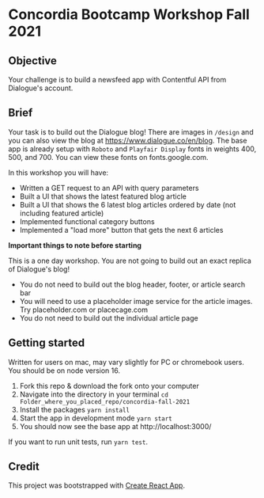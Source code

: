 # Concordia Bootcamp Workshop Fall 2021

## Objective

Your challenge is to build a newsfeed app with Contentful API from Dialogue's account.

## Brief

Your task is to build out the Dialogue blog! There are images in `/design` and you can also view the blog at https://www.dialogue.co/en/blog. The base app is already setup with `Roboto` and `Playfair Display` fonts in weights 400, 500, and 700. You can view these fonts on fonts.google.com.

In this workshop you will have:

- Written a GET request to an API with query parameters
- Built a UI that shows the latest featured blog article
- Built a UI that shows the 6 latest blog articles ordered by date (not including featured article)
- Implemented functional category buttons
- Implemented a "load more" button that gets the next 6 articles

**Important things to note before starting**

This is a one day workshop. You are not going to build out an exact replica of Dialogue's blog!

- You do not need to build out the blog header, footer, or article search bar
- You will need to use a placeholder image service for the article images. Try placeholder.com or placecage.com
- You do not need to build out the individual article page

## Getting started

Written for users on mac, may vary slightly for PC or chromebook users. You should be on node version 16.

1. Fork this repo & download the fork onto your computer
2. Navigate into the directory in your terminal `cd Folder_where_you_placed_repo/concordia-fall-2021`
3. Install the packages `yarn install`
4. Start the app in development mode `yarn start`
5. You should now see the base app at http://localhost:3000/

If you want to run unit tests, run `yarn test`.

## Credit

This project was bootstrapped with [Create React App](https://github.com/facebook/create-react-app).
